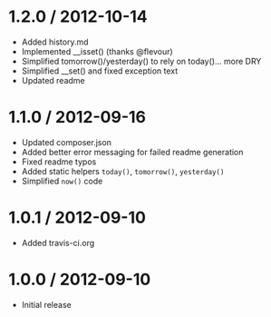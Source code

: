 1.2.0 / 2012-10-14
==================

  * Added history.md
  * Implemented __isset() (thanks @flevour)
  * Simplified tomorrow()/yesterday() to rely on today()... more DRY
  * Simplified __set() and fixed exception text
  * Updated readme

1.1.0 / 2012-09-16
==================

  * Updated composer.json
  * Added better error messaging for failed readme generation
  * Fixed readme typos
  * Added static helpers `today()`, `tomorrow()`, `yesterday()`
  * Simplified `now()` code

1.0.1 / 2012-09-10
==================

  * Added travis-ci.org

1.0.0 / 2012-09-10
==================

  * Initial release
